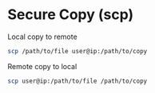 # Secure Copy (scp)

Local copy to remote

```bash
scp /path/to/file user@ip:/path/to/copy
```

Remote copy to local

```bash
scp user@ip:/path/to/file /path/to/copy
```
